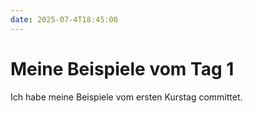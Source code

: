 ```yaml
---
date: 2025-07-4T18:45:00
---
```


# Meine Beispiele vom Tag 1
Ich habe meine Beispiele vom ersten Kurstag committet.

